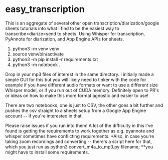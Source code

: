 # easy_transcription

This is an aggregate of several other open transcription/diarization/google sheets tutorials into what I find to be the easiest way to transcribe>diarize>send to sheets. Using Whisper for transcription, PyAnnote for diarization, and App Engine APIs for sheets. 

1. python3 -m venv venv 
1. source venv/bin/activate 
1. python3 -m pip install -r requirements.txt
1. python3 -m notebook .

Drop in your mp3 files of interest in the same directory.
I initially made a simple GUI for this but you will likely need to tinker with the code for example if you have different audio formats or want to use a different size Whisper model, or if you run out of CUDA memory. Definitely open to PR's or ideas on how to make this more format agnostic and easier to use!

There are two notebooks, one is just to CSV, the other goes a bit further and pushes the csv straight to a sheets setup from a Google App Engine account -- if you're interested in that.  

Please raise issues if you run into them! A lot of the difficulty in this I've found is getting the requirements to work together as e.g. pyannote and whisper sometimes have conflicting requirements.
*Also, in case you're taking zoom recordings and converting -- there's a script here for that, which you just run as python3 convert_m4a_to_mp3.py filename; **you might have to install some requirements.
